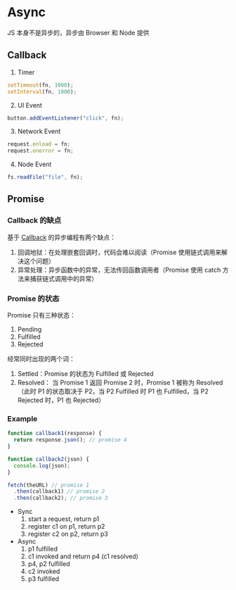 # Async

JS 本身不是异步的，异步由 Browser 和 Node 提供

## Callback

1. Timer

```js
setTimeout(fn, 1000);
setInterval(fn, 1000);
```

2. UI Event

```js
button.addEventListener("click", fn);
```

3. Network Event

```js
request.onload = fn;
request.onerror = fn;
```

4. Node Event

```js
fs.readFile("file", fn);
```

## Promise

### Callback 的缺点

基于 [Callback](#callback) 的异步编程有两个缺点：

1. 回调地狱：在处理嵌套回调时，代码会难以阅读（Promise 使用链式调用来解决这个问题）
2. 异常处理：异步函数中的异常，无法传回函数调用者（Promise 使用 catch 方法来捕获链式调用中的异常）

### Promise 的状态

Promise 只有三种状态：

1. Pending
2. Fulfilled
3. Rejected

经常同时出现的两个词：

1. Settled：Promise 的状态为 Fulfilled 或 Rejected
2. Resolved： 当 Promise 1 返回 Promise 2 时，Promise 1 被称为 Resolved（此时 P1 的状态取决于 P2，当 P2 Fulfilled 时 P1 也 Fulfilled，当 P2 Rejected 时，P1 也 Rejected）

### Example

```js
function callback1(response) {
  return response.json(); // promise 4
}

function callback2(json) {
  console.log(json);
}

fetch(theURL) // promise 1
  .then(callback1) // promise 2
  .then(callback2); // promise 3
```

- Sync
  1. start a request, return p1
  2. register c1 on p1, return p2
  3. register c2 on p2, return p3
- Async
  1. p1 fulfilled
  2. c1 invoked and return p4 (c1 resolved)
  3. p4, p2 fulfilled
  4. c2 invoked
  5. p3 fulfilled
